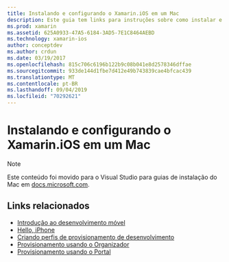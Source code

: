 ```yaml
---
title: Instalando e configurando o Xamarin.iOS em um Mac
description: Este guia tem links para instruções sobre como instalar e configurar Xamarin.iOS em um Mac por meio da configuração do Visual Studio para Mac.
ms.prod: xamarin
ms.assetid: 625A0933-47A5-6184-3AD5-7E1C8464AEBD
ms.technology: xamarin-ios
author: conceptdev
ms.author: crdun
ms.date: 03/19/2017
ms.openlocfilehash: 815c706c6196b122b9c08b041e8d2578346dffae
ms.sourcegitcommit: 933de144d1fbe7d412e49b743839cae4bfcac439
ms.translationtype: MT
ms.contentlocale: pt-BR
ms.lasthandoff: 09/04/2019
ms.locfileid: "70292621"
---
```

# <a name="installing-and-configuring-xamarinios-on-a-mac"></a>Instalando e configurando o Xamarin.iOS em um Mac

> [!NOTE]
> Este conteúdo foi movido para o Visual Studio para guias de instalação do Mac em [docs.microsoft.com](https://docs.microsoft.com/visualstudio/mac/installation).

## <a name="related-links"></a>Links relacionados

- [Introdução ao desenvolvimento móvel](~/cross-platform/get-started/introduction-to-mobile-development.md)
- [Hello, iPhone](~/ios/get-started/hello-ios/index.md)
- [Criando perfis de provisionamento de desenvolvimento](https://developer.apple.com/library/ios/#documentation/ToolsLanguages/Conceptual/DevPortalGuide/CreatingandDownloadingDevelopmentProvisioningProfiles/CreatingandDownloadingDevelopmentProvisioningProfiles.html)
- [Provisionamento usando o Organizador](https://developer.apple.com/library/ios/#recipes/xcode_help-devices_organizer/articles/provision_device_for_development-generic.html)
- [Provisionamento usando o Portal](https://developer.apple.com/library/ios/#recipes/ProvisioningPortal_Recipes/DownloadingaProvisioningProfile/DownloadingaProvisioningProfile.html)
